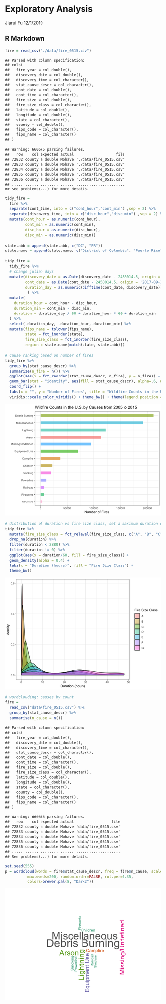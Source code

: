 Exploratory Analysis
================
Jiarui Fu
12/1/2019

## R Markdown

``` r
fire = read_csv("./data/fire_0515.csv")
```

    ## Parsed with column specification:
    ## cols(
    ##   fire_year = col_double(),
    ##   discovery_date = col_double(),
    ##   discovery_time = col_character(),
    ##   stat_cause_descr = col_character(),
    ##   cont_date = col_double(),
    ##   cont_time = col_character(),
    ##   fire_size = col_double(),
    ##   fire_size_class = col_character(),
    ##   latitude = col_double(),
    ##   longitude = col_double(),
    ##   state = col_character(),
    ##   county = col_double(),
    ##   fips_code = col_character(),
    ##   fips_name = col_character()
    ## )

    ## Warning: 660575 parsing failures.
    ##   row    col expected actual                   file
    ## 72832 county a double Mohave './data/fire_0515.csv'
    ## 72833 county a double Mohave './data/fire_0515.csv'
    ## 72834 county a double Mohave './data/fire_0515.csv'
    ## 72835 county a double Mohave './data/fire_0515.csv'
    ## 72836 county a double Mohave './data/fire_0515.csv'
    ## ..... ...... ........ ...... ......................
    ## See problems(...) for more details.

``` r
tidy_fire = 
  fire %>% 
  separate(cont_time, into = c("cont_hour","cont_min") ,sep = 2) %>% 
  separate(discovery_time, into = c("disc_hour","disc_min") ,sep = 2) %>% 
  mutate(cont_hour = as.numeric(cont_hour),
         cont_min = as.numeric(cont_min),
         disc_hour = as.numeric(disc_hour),
         disc_min = as.numeric(disc_min))

state.abb = append(state.abb, c("DC", "PR"))
state.name = append(state.name, c("District of Columbia", "Puerto Rico"))

tidy_fire = 
  tidy_fire %>% 
  # change julian days
  mutate(discovery_date = as.Date(discovery_date - 2458014.5, origin = '2017-09-18'),
         cont_date = as.Date(cont_date - 2458014.5, origin = '2017-09-18'),
         duration_day = as.numeric(difftime(cont_date, discovery_date))
          ) %>% 
  mutate(
    duration_hour = cont_hour - disc_hour,
    duration_min = cont_min - disc_min,
    duration = duration_day / 60 + duration_hour * 60 + duration_min
  ) %>% 
  select(-duration_day, -duration_hour,-duration_min) %>% 
  mutate(fips_name = tolower(fips_name),
         state = fct_inorder(state),
         fire_size_class = fct_inorder(fire_size_class),
         region = state.name[match(state, state.abb)])

# cause ranking based on number of fires
tidy_fire %>% 
  group_by(stat_cause_descr) %>% 
  summarize(n_fire = n()) %>% 
  ggplot(aes(x = fct_reorder(stat_cause_descr, n_fire), y = n_fire)) +
  geom_bar(stat = "identity", aes(fill = stat_cause_descr), alpha=.6, width=.4) +
  coord_flip() +
  labs(x = "", y = "Number of Fires", title = "Wildfire Counts in the U.S. by Causes from 2005 to 2015") +
  viridis::scale_color_viridis() + theme_bw() + theme(legend.position = "none")
```

![](Graphs_files/figure-gfm/unnamed-chunk-1-1.png)<!-- -->

``` r
# distribution of duration vs fire size class, set a maximum duration of 48hrs/2days
tidy_fire %>% 
  mutate(fire_size_class = fct_relevel(fire_size_class, c("A", "B", "C", "D", "E", "F", "G"))) %>% 
  drop_na(duration) %>% 
  filter(duration < 2880) %>%
  filter(duration != 0) %>%  
  ggplot(aes(x = duration/60, fill = fire_size_class)) +
  geom_density(alpha = 0.4) +
  labs(x = "Duration (hours)", fill = "Fire Size Class") +
  theme_bw()
```

![](Graphs_files/figure-gfm/unnamed-chunk-1-2.png)<!-- -->

``` r
# wordclouding: causes by count
fire = 
  read_csv("data/fire_0515.csv") %>% 
  group_by(stat_cause_descr) %>% 
  summarise(n_cause = n())
```

    ## Parsed with column specification:
    ## cols(
    ##   fire_year = col_double(),
    ##   discovery_date = col_double(),
    ##   discovery_time = col_character(),
    ##   stat_cause_descr = col_character(),
    ##   cont_date = col_double(),
    ##   cont_time = col_character(),
    ##   fire_size = col_double(),
    ##   fire_size_class = col_character(),
    ##   latitude = col_double(),
    ##   longitude = col_double(),
    ##   state = col_character(),
    ##   county = col_double(),
    ##   fips_code = col_character(),
    ##   fips_name = col_character()
    ## )

    ## Warning: 660575 parsing failures.
    ##   row    col expected actual                 file
    ## 72832 county a double Mohave 'data/fire_0515.csv'
    ## 72833 county a double Mohave 'data/fire_0515.csv'
    ## 72834 county a double Mohave 'data/fire_0515.csv'
    ## 72835 county a double Mohave 'data/fire_0515.csv'
    ## 72836 county a double Mohave 'data/fire_0515.csv'
    ## ..... ...... ........ ...... ....................
    ## See problems(...) for more details.

``` r
set.seed(555)
p = wordcloud(words = fire$stat_cause_descr, freq = fire$n_cause, scale = c(3, .8), min.freq = 1,
          max.words=200, random.order=FALSE, rot.per=0.35, 
          colors=brewer.pal(8, "Dark2"))
```

![](Graphs_files/figure-gfm/unnamed-chunk-1-3.png)<!-- -->
